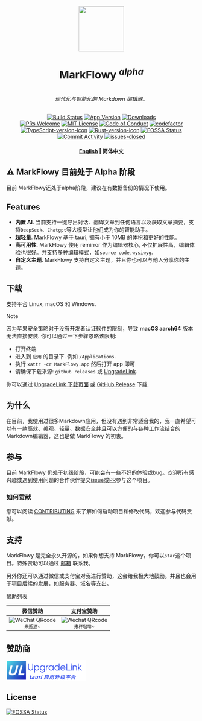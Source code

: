 <div align="center">
  <img align="center" src="./public/logo.png" width="120" height="120" />
</div>

<h1 align="center"/>MarkFlowy <sup><em>alpha</em></sup></h1>

<div align='center'>
<br>
<em>现代化与智能化的 Markdown 编辑器。</em>
<br>
<br>
</div>

<div align="center">

[![Build Status][build-badge]][build]
[![App Version][version-badge]][release]
[![Downloads][downloads-badge]][release]
<br/>
[![PRs Welcome][prs-welcome-badge]][prs-welcome]
[![MIT License][license-badge]][license]
[![Code of Conduct][coc-badge]][coc]
[![codefactor]](https://www.codefactor.io/repository/github/drl990114/markflowy)
<br/>
[![TypeScript-version-icon]](https://www.typescriptlang.org/)
[![Rust-version-icon]](https://www.rust-lang.org/)
[![FOSSA Status](https://app.fossa.com/api/projects/git%2Bgithub.com%2Fdrl990114%2FMarkFlowy.svg?type=shield)](https://app.fossa.com/projects/git%2Bgithub.com%2Fdrl990114%2FMarkFlowy?ref=badge_shield)
<br/>
[![Commit Activity][commit-badge]][commit]
[![issues-closed]](https://github.com/drl990114/MarkFlowy/issues?q=sort%3Aupdated-desc+is%3Aissue+is%3Aclosed)
</div>

<h4 align="center"><strong><a href="https://github.com/drl990114/MarkFlowy">English</a></strong> | 简体中文</h4>

## ⚠️ MarkFlowy 目前处于 Alpha 阶段

目前 MarkFlowy还处于alpha阶段，建议在有数据备份的情况下使用。

## Features

- **内置 AI**. 当前支持一键导出对话、翻译文章到任何语言以及获取文章摘要，支持`DeepSeek`、`Chatgpt`等大模型让他们成为你的智能助手。
- **超轻量**. MarkFlowy 基于 tauri, 拥有小于 10MB 的体积和更好的性能。
- **高可用性**. MarkFlowy 使用 remirror 作为编辑器核心, 不仅扩展性高，编辑体验也很好。并支持多种编辑模式，如`source code`, `wysiwyg`.
- **自定义主题**. MarkFlowy 支持自定义主题，并且你也可以与他人分享你的主题。

## 下载

支持平台 Linux, macOS 和 Windows.

> [!NOTE]
> 因为苹果安全策略对于没有开发者认证软件的限制，导致 **macOS aarch64** 版本无法直接安装. 你可以通过一下步骤忽略该限制:
> - 打开终端
> - 进入到 `应用` 的目录下. 例如 `/Applications`.
> - 执行 `xattr -cr MarkFlowy.app` 然后打开 app 即可
> - 请确保下载来源: `github releases` 或 [UpgradeLink](https://download.upgrade.toolsetlink.com/download?appKey=xpn68m4j5qU0Y1rfDYFHaA).

你可以通过 [UpgradeLink 下载页面](https://download.upgrade.toolsetlink.com/download?appKey=xpn68m4j5qU0Y1rfDYFHaA) 或 [GitHub Release](https://github.com/drl990114/MarkFlowy/releases) 下载.

## 为什么
在目前，我使用过很多Markdown应用，但没有遇到非常适合我的，我一直希望可以有一款高效、美观、轻量、数据安全并且可以方便的与各种工作流结合的Markdown编辑器，这也是做 MarkFlowy 的初衷。

## 参与

目前 MarkFlowy 仍处于初级阶段，可能会有一些不好的体验或bug。欢迎所有感兴趣或遇到使用问题的合作伙伴提交[issue](https://github.com/drl990114/MarkFlowy/issues/new)或[PR](https://github.com/drl990114/MarkFlowy/compare)参与这个项目。

### 如何贡献

您可以阅读 [CONTRIBUTING](./docs/en/Community/CONTRIBUTING.md) 来了解如何启动项目和修改代码，欢迎参与代码贡献。

## 支持

MarkFlowy 是完全永久开源的，如果你想支持 MarkFlowy，你可以`star`这个项目。特殊赞助可以通过 [邮箱](mailto:drl990114@gmail.com) 联系我。

另外你还可以通过微信或支付宝对我进行赞助，这会给我极大地鼓励。并且也会用于项目后续的发展，如服务器、域名等支出。

[赞助列表](https://drl990114.github.io/sponsor)

| 微信赞助 | 支付宝赞助 |
| :-: | :-: |
| <img src="https://drl990114.github.io/images/wxpay.png" alt="WeChat QRcode" width=200> <br><small>来瓶酒~</small> | <img src="https://drl990114.github.io/images/alipay.png" alt="Wechat QRcode" width=200> <br><small>来杯咖啡~</small> |

## 赞助商

<a href="https://www.toolsetlink.com">
  <img height="54" alt="UpgradeLink" src="./public/sponsors/UpgradeLink_1.png" />
</a>

<!-- badges -->
[build-badge]: https://img.shields.io/github/actions/workflow/status/drl990114/MarkFlowy/nodejs.yml.svg?style=flat-square
[build]: https://github.com/drl990114/MarkFlowy/actions/workflows/nodejs.yml
[downloads-badge]:  https://img.shields.io/github/downloads/drl990114/MarkFlowy/total?label=downloads&style=flat-square
[license-badge]: https://img.shields.io/badge/license-AGPL-purple.svg?style=flat-square
[license]: https://opensource.org/licenses/AGPL-3.0
[release]: https://github.com/drl990114/MarkFlowy/releases
[prs-welcome-badge]: https://img.shields.io/badge/PRs-welcome-brightgreen.svg?style=flat-square
[prs-welcome]: https://github.com/drl990114/MarkFlowy/blob/main/CONTRIBUTING.md
[coc-badge]: https://img.shields.io/badge/code%20of-conduct-ff69b4.svg?style=flat-square
[coc]: https://github.com/drl990114/MarkFlowy/blob/main/CODE_OF_CONDUCT.md
[commit-badge]: https://img.shields.io/github/commit-activity/m/drl990114/MarkFlowy?color=%23ff9900&style=flat-square
[commit]: https://github.com/drl990114/MarkFlowy
[version-badge]: https://img.shields.io/github/v/release/drl990114/MarkFlowy?color=%239accfe&label=version&style=flat-square
[rust-version-icon]: https://img.shields.io/badge/Rust-1.85.0-dea584?style=flat-square
[typescript-version-icon]: https://img.shields.io/github/package-json/dependency-version/drl990114/MarkFlowy/dev/typescript?label=TypeScript&style=flat-square
[codefactor]: https://www.codefactor.io/repository/github/drl990114/markflowy/badge/main?style=flat-square
[issues-closed]: https://img.shields.io/github/issues-closed/drl990114/MarkFlowy.svg?style=flat-square


## License
[![FOSSA Status](https://app.fossa.com/api/projects/git%2Bgithub.com%2Fdrl990114%2FMarkFlowy.svg?type=large)](https://app.fossa.com/projects/git%2Bgithub.com%2Fdrl990114%2FMarkFlowy?ref=badge_large)
